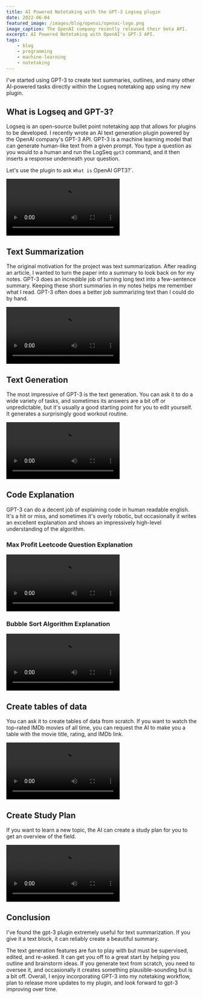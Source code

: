 ```yaml
---
title: AI Powered Notetaking with the GPT-3 Logseq plugin
date: 2022-06-04
featured_image: /images/blog/openai/openai-logo.png
image_caption: The OpenAI company recently released their beta API.
excerpt: AI Powered Notetaking with OpenAI's GPT-3 API.
tags:
    - blog
    - programming
    - machine-learning
    - notetaking
---
```

I've started using GPT-3 to create text summaries, outlines, and many other AI-powered tasks directly within the Logseq notetaking app using my new plugin.

## What is Logseq and GPT-3?

Logseq is an open-source bullet point notetaking app that allows for plugins to be developed. I recently wrote an AI text generation plugin powered by the OpenAI company's GPT-3 API.
GPT-3 is a machine learning model that can generate human-like text from a given prompt. You type a question as you would to a human and run the LogSeq `gpt3` command, and it then inserts a response underneath your question.

Let's use the plugin to ask `What is` OpenAI GPT3?`.

![What is gpt3 summary](/videos/blog/gpt34.mp4)

## Text Summarization

The original motivation for the project was text summarization. After reading an article, I wanted to turn the paper into a summary to look back on for my notes. GPT-3 does an incredible job of turning long text into a few-sentence summary. Keeping these short summaries in my notes helps me remember what I read. GPT-3 often does a better job summarizing text than I could do by hand.

![Summarize Jupiter](/videos/blog/tldr.mp4)

## Text Generation

The most impressive of GPT-3 is the text generation. You can ask it to do a wide variety of tasks, and sometimes its answers are a bit off or unpredictable, but it's usually a good starting point for you to edit yourself. It generates a surprisingly good workout routine.

![GPT-3 Workout routine](/videos/blog/workout.mp4)

## Code Explanation

GPT-3 can do a decent job of explaining code in human readable english. It's a hit or miss, and sometimes it's overly robotic, but occasionally it writes an excellent explanation and shows an impressively high-level understanding of the algorithm.

### Max Profit Leetcode Question Explanation

![Max profit explanation](/videos/blog/maxprofit.mp4)

### Bubble Sort Algorithm Explanation

![bubble sort explanation](/videos/blog/bubblesort.mp4)

## Create tables of data

You can ask it to create tables of data from scratch. If you want to watch the top-rated IMDb movies of all time, you can request the AI to make you a table with the movie title, rating, and IMDb link.

![table explanation](/videos/blog/table.mp4)

## Create Study Plan

If you want to learn a new topic, the AI can create a study plan for you to get an overview of the field.

![study plan](/videos/blog/study.mp4)

## Conclusion

I've found the gpt-3 plugin extremely useful for text summarization. If you give it a text block, it can reliably create a beautiful summary.

The text generation features are fun to play with but must be supervised, edited, and re-asked. It can get you off to a great start by helping you outline and brainstorm ideas. If you generate text from scratch, you need to oversee it, and occasionally it creates something plausible-sounding but is a bit off.
Overall, I enjoy incorporating GPT-3 into my notetaking workflow, plan to release more updates to my plugin, and look forward to gpt-3 improving over time.